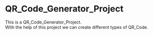 # QR_Code_Generator_Project
This is a QR_Code_Generator_Project.
<br>
With the  help of this project we can create different types of QR_Code.

